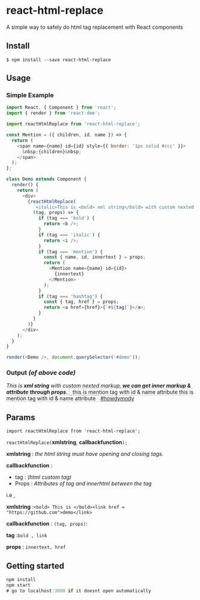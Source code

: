 # react-html-replace

A simple way to safely do html tag replacement with React components

## Install

```
$ npm install --save react-html-replace
```

## Usage

### Simple Example

```js
import React, { Component } from 'react';
import { render } from 'react-dom';

import reactHtmlReplace from 'react-html-replace';

const Mention = ({ children, id, name }) => {
  return (
    <span name={name} id={id} style={{ border: '1px solid #ccc' }}>
      &nbsp;{children}&nbsp;
    </span>
  );
};

class Demo extends Component {
  render() {
    return (
      <div>
        {reactHtmlReplace(
          `<italic>This is <bold> xml string</bold> with custom nexted markup,<bold> we can get inner markup & attribute  through props.</bold></italic> <mention id ="123" name ="raodurgesh">  this is mention tag with id & name attribute </mention> <hashtag tag="howdymody" href ="http://google.com"></hashtag>`,
          (tag, props) => {
            if (tag === 'bold') {
              return <b />;
            }
            if (tag === 'italic') {
              return <i />;
            }
            if (tag === 'mention') {
              const { name, id, innertext } = props;
              return (
                <Mention name={name} id={id}>
                  {innertext}
                </Mention>
              );
            }
            if (tag === 'hashtag') {
              const { tag, href } = props;
              return <a href={href}>{`#${tag}`}</a>;
            }
          }
        )}
      </div>
    );
  }
}

render(<Demo />, document.querySelector('#demo'));
```

### Output _(of above code)_

<i>This is <b> xml string</b> with custom nexted markup,<b> we can get inner markup &amp; attribute through props.</b></i> <span name="raodurgesh" id="123" style="border: 1px solid rgb(204, 204, 204);">&nbsp; this is mention tag with id &amp; name attribute this is mention tag with id &amp; name attribute &nbsp;</span> <a href="http://google.com">#howdymody</a>

## Params

`import reactHtmlReplace from 'react-html-replace';`

`reactHtmlReplace(`**xmlstring**, **callbackfunction**`);`

**xmlstring** : _the html string must have opening and closing tags._

**callbackfunction** :

- tag : _(html custom tag)_
- Props : _Attributes of tag and innerhtml between the tag_

i.e ,

**xmlstring** :`<bold> This is </bold><link href = "https://github.com">demo</link>`

**callbackfunction** : `(tag, props)`:

**tag** :`bold , link`

**props** : `innertext, href`

## Getting started

```js
npm install
npm start
# go to localhost:3000 if it doesnt open automatically
```
